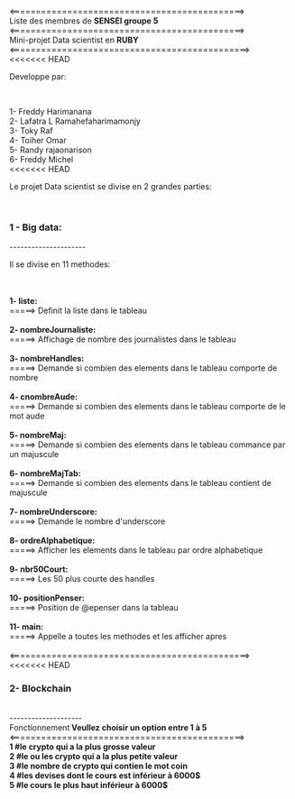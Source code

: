 
<=============================================><br>
Liste des membres de <b>SENSEI groupe 5</b><br>
<=============================================><br>
Mini-projet Data scientist en <b>RUBY</b><br>
<==============================================><br>
<<<<<<< HEAD
<p>Developpe par: </p><br>

1- Freddy Harimanana <br>
2- Lafatra L Ramahefaharimamonjy<br>
3- Toky Raf<br>
4- Toiher Omar<br>
5- Randy rajaonarison<br>
6- Freddy Michel<br>
<<<<<<< HEAD

<p>Le projet Data scientist se divise en 2 grandes parties: </p><br>

<h3>1 - Big data:</h3>
---------------------<br>
<p>Il se divise en 11 methodes:</p><br>
<br>
<b>1- liste: </b><br>
	=====> Definit la liste dans le tableau  <br>
<br>
<b>2- nombreJournaliste:</b><br>
=====> Affichage de nombre des journalistes dans le tableau  <br>
<br>
<b>3- nombreHandles:</b><br>
=====> Demande si combien des elements dans le tableau comporte de nombre <br>
<br>
<b>4- cnombreAude: </b><br>
=====> Demande si combien des elements dans le tableau comporte de le mot aude <br>
<br>
<b>5- nombreMaj: </b><br>
=====> Demande si combien des elements dans le tableau commance par un majuscule</b><br>
<br>
<b>6- nombreMajTab: </b><br>
=====> Demande si combien des elements dans le tableau contient de majuscule <br>
<br>
<b>7- nombreUnderscore: </b><br>
=====> Demande le nombre d'underscore <br>
<br>
<b>8- ordreAlphabetique: </b><br>
=====> Afficher les elements dans le tableau par ordre alphabetique <br>
<br>
<b>9- nbr50Court:</b><br>
=====> Les 50 plus courte des handles<br>
<br>
<b>10- positionPenser:</b><br>
=====> Position de @epenser dans la tableau <br>
<br>
<b>11- main:</b><br>
=====> Appelle a toutes les methodes et les afficher apres <br>
<br>
<==============================================><br>
<<<<<<< HEAD


<h3>2- Blockchain</h3><br>
--------------------<br>
Fonctionnement<b> Veullez choisir un option entre 1 à 5</b><br>
<=============================================><br>
<b>1 #le crypto qui a la plus grosse valeur</b><br>
<b>2 #le ou les crypto qui a la plus petite valeur</b><br>
<b>3 #le nombre de crypto qui contien le mot coin</b><br>
<b>4 #les devises dont le cours est inférieur à 6000$</b><br>
<b>5 #le cours le plus haut inférieur à 6000$</b><br>